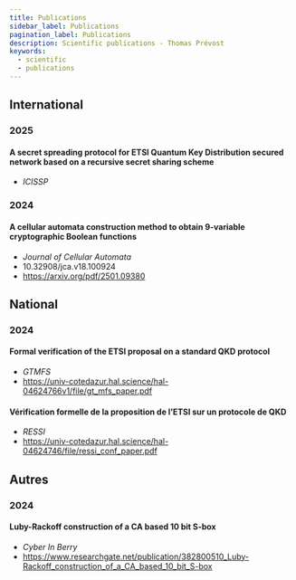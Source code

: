 ```yaml
---
title: Publications
sidebar_label: Publications
pagination_label: Publications
description: Scientific publications - Thomas Prévost
keywords:
  - scientific
  - publications
---
```


## International

### 2025

#### A secret spreading protocol for ETSI Quantum Key Distribution secured network based on a recursive secret sharing scheme

- *ICISSP*

### 2024

#### A cellular automata construction method to obtain 9-variable cryptographic Boolean functions

- *Journal of Cellular Automata*
- 10.32908/jca.v18.100924
- https://arxiv.org/pdf/2501.09380

## National

### 2024

#### Formal verification of the ETSI proposal on a standard QKD protocol

- *GTMFS*
- https://univ-cotedazur.hal.science/hal-04624766v1/file/gt_mfs_paper.pdf

#### Vérification formelle de la proposition de l’ETSI sur un protocole de QKD

- *RESSI*
- https://univ-cotedazur.hal.science/hal-04624746/file/ressi_conf_paper.pdf


## Autres

### 2024

#### Luby-Rackoff construction of a CA based 10 bit S-box

- *Cyber In Berry*
- https://www.researchgate.net/publication/382800510_Luby-Rackoff_construction_of_a_CA_based_10_bit_S-box